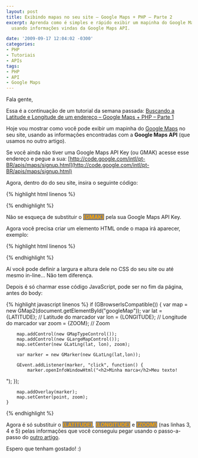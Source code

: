 ```yaml
---
layout: post
title: Exibindo mapas no seu site – Google Maps + PHP – Parte 2
excerpt: Aprenda como é simples e rápido exibir um mapinha do Google Maps no seu site
  usando informações vindas da Google Maps API.

date: '2009-09-17 12:04:02 -0300'
categories:
- PHP
- Tutoriais
- APIs
tags:
- PHP
- API
- Google Maps
---
```

Fala gente,

Essa é a continuação de um tutorial da semana passada: [Buscando a Latitude e Longitude de um endereço – Google Maps + PHP – Parte 1](/buscando-a-latitude-e-longitude-de-um-endereco-google-maps-php-parte-1)

Hoje vou mostrar como você pode exibir um mapinha do [Google Maps](http://maps.google.com/) no seu site, usando as informações encontradas com a <strong>Google Maps API</strong> (que usamos no outro artigo).

Se você ainda não tiver uma Google Maps API Key (ou GMAK) acesse esse endereço e pegue a sua: [http://code.google.com/intl/pt-BR/apis/maps/signup.html](http://code.google.com/intl/pt-BR/apis/maps/signup.html)

Agora, dentro do <strong><head></strong> do seu site, insira o seguinte código:


{% highlight html linenos %}
<script src="http://maps.google.com/maps?file=api&v=2&key={GMAK}" type="text/javascript"></script>
{% endhighlight %}

Não se esqueça de substituir o <strong style="background: gray; color: orange">{GMAK}</strong> pela sua Google Maps API Key.

Agora você precisa criar um elemento HTML onde o mapa irá aparecer, exemplo:


{% highlight html linenos %}
<div id="googleMap"></div>
{% endhighlight %}

Aí você pode definir a largura e altura dele no CSS do seu site ou até mesmo in-line... Não tem diferença.

Depois é só charmar esse código JavaScript, pode ser no fim da página, antes do body:


{% highlight javascript linenos %}
	if (GBrowserIsCompatible()) {
		var map = new GMap2(document.getElementById("googleMap"));
		var lat = {LATITUDE}; // Latitude do marcador
		var lon = {LONGITUDE}; // Longitude do marcador
		var zoom = {ZOOM}; // Zoom

		map.addControl(new GMapTypeControl());
		map.addControl(new GLargeMapControl());
		map.setCenter(new GLatLng(lat, lon), zoom);

		var marker = new GMarker(new GLatLng(lat,lon));

		GEvent.addListener(marker, "click", function() {
			marker.openInfoWindowHtml("<h2>Minha marca</h2>Meu texto!
");
		});

		map.addOverlay(marker);
		map.setCenter(point, zoom);
	}
{% endhighlight %}

Agora é só substituir o <strong style="background: gray; color: orange">{LATITUDE}</strong>, <strong style="background: gray; color: orange">{LONGITUDE}</strong> e <strong style="background: gray; color: orange">{ZOOM}</strong> (nas linhas 3, 4 e 5) pelas informações que você conseguiu pegar usando o passo-a-passo do [outro artigo](/buscando-a-latitude-e-longitude-de-um-endereco-google-maps-php-parte-1).

Espero que tenham gostado! :)

